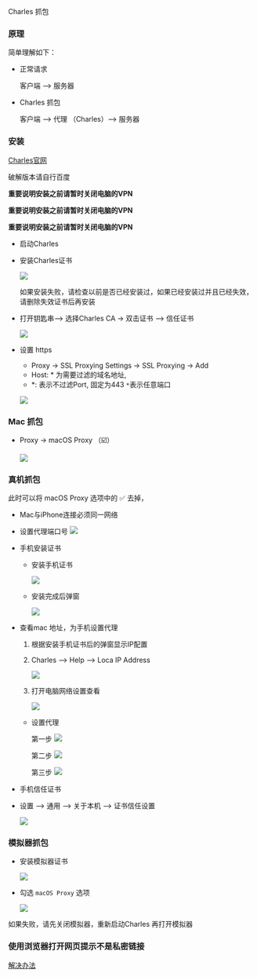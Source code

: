 Charles 抓包


### 原理

简单理解如下：

- 正常请求

	客户端 ——> 服务器


- Charles 抓包
						
	客户端 ——>  代理 （Charles）——> 服务器

### 安装

[Charles官网](https://www.charlesproxy.com/)

破解版本请自行百度

**重要说明安装之前请暂时关闭电脑的VPN**

**重要说明安装之前请暂时关闭电脑的VPN**

**重要说明安装之前请暂时关闭电脑的VPN**

- 启动Charles 

- 安装Charles证书 

	![](https://ws3.sinaimg.cn/large/006tNc79ly1fyuumd2nkoj320y0j6jtz.jpg)
	
	如果安装失败，请检查以前是否已经安装过，如果已经安装过并且已经失效，请删除失效证书后再安装

- 打开钥匙串--> 选择Charles CA -> 双击证书 --> 信任证书

	![](https://ws3.sinaimg.cn/large/006tNc79ly1fyuuq2z76mj31as0ri76z.jpg)


- 设置 https 

	- Proxy -> SSL Proxying Settings -> SSL Proxying -> Add
	- Host: * 为需要过滤的域名地址,
	- *: 表示不过滤Port, 固定为443 `*`表示任意端口
	
	![](https://ws3.sinaimg.cn/large/006tNc79ly1fyuv3ii2bkj30wm0ocmye.jpg)

### Mac 抓包

- Proxy -> macOS Proxy （☑️）

	![](https://ws2.sinaimg.cn/large/006tNc79ly1fyuv7zqgaij31v00l0wik.jpg)

### 真机抓包

此时可以将 macOS Proxy 选项中的 ✅ 去掉，

- Mac与iPhone连接必须同一网络
- 设置代理端口号
	![](https://ws1.sinaimg.cn/large/006tNc79ly1fyuve5e6mbj31240u0wnu.jpg)
	
- 手机安装证书

	- 安装手机证书
		
		![](https://ws3.sinaimg.cn/large/006tNc79ly1fyuvn5p8ijj31zi0iuq5h.jpg)
		
	- 安装完成后弹窗
	
		![](https://ws4.sinaimg.cn/large/006tNc79ly1fyuvln2bycj31b20cq0tz.jpg)

	
- 查看mac 地址，为手机设置代理

	1. 根据安装手机证书后的弹窗显示IP配置
	
	2. Charles --> Help --> Loca IP Address
	
		![](https://ws4.sinaimg.cn/large/006tNc79ly1fyuvgh515wj30uo0k0dhh.jpg)
		
	3. 打开电脑网络设置查看
	
		![](https://ws2.sinaimg.cn/large/006tNc79ly1fyuvic8h7vj30yo0u0dl3.jpg)


	- 设置代理

		第一步
		![](https://ws1.sinaimg.cn/large/006tNc79ly1fyuvzrnksjj30oo0g8t96.jpg)
		
		第二步
		![](https://ws3.sinaimg.cn/large/006tNc79ly1fyuvztfs46j30pu16uq4f.jpg)
		
		第三步
		![](https://ws4.sinaimg.cn/large/006tNc79ly1fyuvzv0wdzj30q216wq46.jpg)
	
 	
- 手机信任证书 
 - 设置 --> 通用 --> 关于本机 --> 证书信任设置

 	![](https://ws3.sinaimg.cn/large/006tNc79ly1fyuvzqy9shj31310u0doe.jpg)

### 模拟器抓包

- 安装模拟器证书

	![](https://ws4.sinaimg.cn/large/006tNc79ly1fyux3vn7cbj31d80imaij.jpg)
	
- 勾选 `macOS Proxy` 选项

	![](https://ws4.sinaimg.cn/large/006tNc79ly1fyux3cejcij30e40j4gmi.jpg)


如果失败，请先关闭模拟器，重新启动Charles 再打开模拟器
	
### 使用浏览器打开网页提示不是私密链接

[解决办法](https://blog.csdn.net/qq_31411389/article/details/79615688)